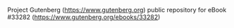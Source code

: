 Project Gutenberg (https://www.gutenberg.org) public repository for eBook #33282 (https://www.gutenberg.org/ebooks/33282)
